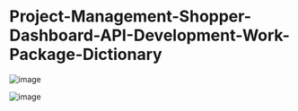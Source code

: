 # Project-Management-Shopper-Dashboard-API-Development-Work-Package-Dictionary

![image](https://github.com/user-attachments/assets/5922b93c-5547-4d61-8d78-72f575ed9cce)

![image](https://github.com/user-attachments/assets/c6157019-fb67-4931-9768-52542cd2fe7d)




